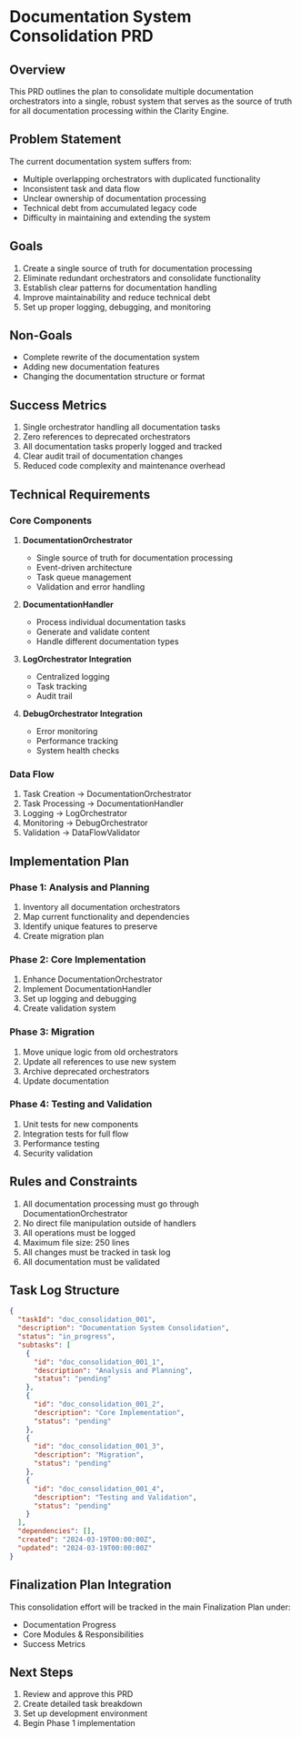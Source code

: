 # Documentation System Consolidation PRD

## Overview
This PRD outlines the plan to consolidate multiple documentation orchestrators into a single, robust system that serves as the source of truth for all documentation processing within the Clarity Engine.

## Problem Statement
The current documentation system suffers from:
- Multiple overlapping orchestrators with duplicated functionality
- Inconsistent task and data flow
- Unclear ownership of documentation processing
- Technical debt from accumulated legacy code
- Difficulty in maintaining and extending the system

## Goals
1. Create a single source of truth for documentation processing
2. Eliminate redundant orchestrators and consolidate functionality
3. Establish clear patterns for documentation handling
4. Improve maintainability and reduce technical debt
5. Set up proper logging, debugging, and monitoring

## Non-Goals
- Complete rewrite of the documentation system
- Adding new documentation features
- Changing the documentation structure or format

## Success Metrics
1. Single orchestrator handling all documentation tasks
2. Zero references to deprecated orchestrators
3. All documentation tasks properly logged and tracked
4. Clear audit trail of documentation changes
5. Reduced code complexity and maintenance overhead

## Technical Requirements

### Core Components
1. **DocumentationOrchestrator**
   - Single source of truth for documentation processing
   - Event-driven architecture
   - Task queue management
   - Validation and error handling

2. **DocumentationHandler**
   - Process individual documentation tasks
   - Generate and validate content
   - Handle different documentation types

3. **LogOrchestrator Integration**
   - Centralized logging
   - Task tracking
   - Audit trail

4. **DebugOrchestrator Integration**
   - Error monitoring
   - Performance tracking
   - System health checks

### Data Flow
1. Task Creation → DocumentationOrchestrator
2. Task Processing → DocumentationHandler
3. Logging → LogOrchestrator
4. Monitoring → DebugOrchestrator
5. Validation → DataFlowValidator

## Implementation Plan

### Phase 1: Analysis and Planning
1. Inventory all documentation orchestrators
2. Map current functionality and dependencies
3. Identify unique features to preserve
4. Create migration plan

### Phase 2: Core Implementation
1. Enhance DocumentationOrchestrator
2. Implement DocumentationHandler
3. Set up logging and debugging
4. Create validation system

### Phase 3: Migration
1. Move unique logic from old orchestrators
2. Update all references to use new system
3. Archive deprecated orchestrators
4. Update documentation

### Phase 4: Testing and Validation
1. Unit tests for new components
2. Integration tests for full flow
3. Performance testing
4. Security validation

## Rules and Constraints
1. All documentation processing must go through DocumentationOrchestrator
2. No direct file manipulation outside of handlers
3. All operations must be logged
4. Maximum file size: 250 lines
5. All changes must be tracked in task log
6. All documentation must be validated

## Task Log Structure
```json
{
  "taskId": "doc_consolidation_001",
  "description": "Documentation System Consolidation",
  "status": "in_progress",
  "subtasks": [
    {
      "id": "doc_consolidation_001_1",
      "description": "Analysis and Planning",
      "status": "pending"
    },
    {
      "id": "doc_consolidation_001_2",
      "description": "Core Implementation",
      "status": "pending"
    },
    {
      "id": "doc_consolidation_001_3",
      "description": "Migration",
      "status": "pending"
    },
    {
      "id": "doc_consolidation_001_4",
      "description": "Testing and Validation",
      "status": "pending"
    }
  ],
  "dependencies": [],
  "created": "2024-03-19T00:00:00Z",
  "updated": "2024-03-19T00:00:00Z"
}
```

## Finalization Plan Integration
This consolidation effort will be tracked in the main Finalization Plan under:
- Documentation Progress
- Core Modules & Responsibilities
- Success Metrics

## Next Steps
1. Review and approve this PRD
2. Create detailed task breakdown
3. Set up development environment
4. Begin Phase 1 implementation 